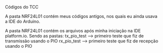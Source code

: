 Códigos do TCC

A pasta NRF24L01 contém meus códigos antigos, nos quais eu ainda usava a IDE do Arduino.

A pasta NRF24L01 contém os arquivos após minha iniciação na IDE platform.io.
    Sendo as pastas:
        tx_pio_test --> primeiro teste que fiz de transmissão usando o PIO
        rx_pio_test --> primeiro teste que fiz de recepção usando o PIO
        